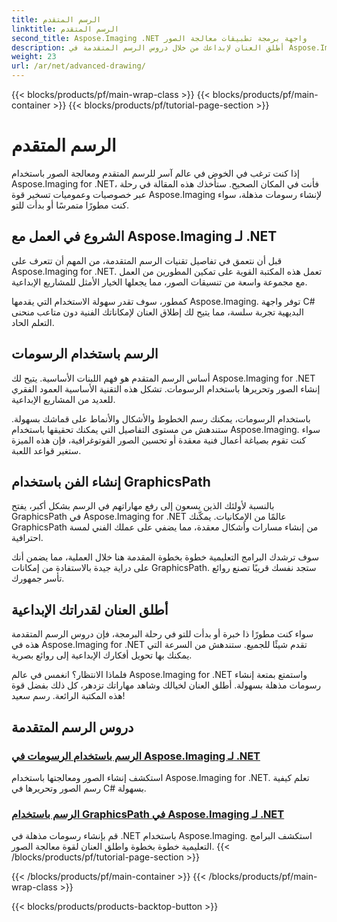 ```yaml
---
title: الرسم المتقدم
linktitle: الرسم المتقدم
second_title: Aspose.Imaging .NET واجهة برمجة تطبيقات معالجة الصور
description: أطلق العنان لإبداعك من خلال دروس الرسم المتقدمة في Aspose.Imaging for .NET. تعلم كيفية إنشاء الصور وتحريرها بسهولة باستخدام لغة C#.
weight: 23
url: /ar/net/advanced-drawing/
---
```


{{< blocks/products/pf/main-wrap-class >}}
{{< blocks/products/pf/main-container >}}
{{< blocks/products/pf/tutorial-page-section >}}

# الرسم المتقدم


إذا كنت ترغب في الخوض في عالم آسر للرسم المتقدم ومعالجة الصور باستخدام Aspose.Imaging for .NET، فأنت في المكان الصحيح. ستأخذك هذه المقالة في رحلة عبر خصوصيات وعموميات تسخير قوة Aspose.Imaging لإنشاء رسومات مذهلة، سواء كنت مطورًا متمرسًا أو بدأت للتو.

## الشروع في العمل مع Aspose.Imaging لـ .NET

قبل أن نتعمق في تفاصيل تقنيات الرسم المتقدمة، من المهم أن تتعرف على Aspose.Imaging for .NET. تعمل هذه المكتبة القوية على تمكين المطورين من العمل مع مجموعة واسعة من تنسيقات الصور، مما يجعلها الخيار الأمثل للمشاريع الإبداعية.

كمطور، سوف تقدر سهولة الاستخدام التي يقدمها Aspose.Imaging. توفر واجهة C# البديهية تجربة سلسة، مما يتيح لك إطلاق العنان لإمكاناتك الفنية دون متاعب منحنى التعلم الحاد.

## الرسم باستخدام الرسومات

أساس الرسم المتقدم هو فهم اللبنات الأساسية. يتيح لك Aspose.Imaging for .NET إنشاء الصور وتحريرها باستخدام الرسومات. تشكل هذه التقنية الأساسية العمود الفقري للعديد من المشاريع الإبداعية. 

باستخدام الرسومات، يمكنك رسم الخطوط والأشكال والأنماط على قماشك بسهولة. ستندهش من مستوى التفاصيل التي يمكنك تحقيقها باستخدام Aspose.Imaging. سواء كنت تقوم بصياغة أعمال فنية معقدة أو تحسين الصور الفوتوغرافية، فإن هذه الميزة ستغير قواعد اللعبة.

## إنشاء الفن باستخدام GraphicsPath

بالنسبة لأولئك الذين يسعون إلى رفع مهاراتهم في الرسم بشكل أكبر، يفتح GraphicsPath في Aspose.Imaging for .NET عالمًا من الإمكانيات. يمكّنك GraphicsPath من إنشاء مسارات وأشكال معقدة، مما يضفي على عملك الفني لمسة احترافية.

سوف ترشدك البرامج التعليمية خطوة بخطوة المقدمة هنا خلال العملية، مما يضمن أنك على دراية جيدة بالاستفادة من إمكانات GraphicsPath. ستجد نفسك قريبًا تصنع روائع تأسر جمهورك.

## أطلق العنان لقدراتك الإبداعية

سواء كنت مطورًا ذا خبرة أو بدأت للتو في رحلة البرمجة، فإن دروس الرسم المتقدمة هذه في Aspose.Imaging for .NET تقدم شيئًا للجميع. ستندهش من السرعة التي يمكنك بها تحويل أفكارك الإبداعية إلى روائع بصرية.

فلماذا الانتظار؟ انغمس في عالم Aspose.Imaging for .NET واستمتع بمتعة إنشاء رسومات مذهلة بسهولة. أطلق العنان لخيالك وشاهد مهاراتك تزدهر، كل ذلك بفضل قوة هذه المكتبة الرائعة. رسم سعيد!
## دروس الرسم المتقدمة
### [الرسم باستخدام الرسومات في Aspose.Imaging لـ .NET](./draw-using-graphics/)
استكشف إنشاء الصور ومعالجتها باستخدام Aspose.Imaging for .NET. تعلم كيفية رسم الصور وتحريرها في C# بسهولة.
### [الرسم باستخدام GraphicsPath في Aspose.Imaging لـ .NET](./draw-using-graphicspath/)
قم بإنشاء رسومات مذهلة في .NET باستخدام Aspose.Imaging. استكشف البرامج التعليمية خطوة بخطوة واطلق العنان لقوة معالجة الصور.
{{< /blocks/products/pf/tutorial-page-section >}}

{{< /blocks/products/pf/main-container >}}
{{< /blocks/products/pf/main-wrap-class >}}

{{< blocks/products/products-backtop-button >}}
